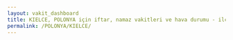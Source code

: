 ```yaml
---
layout: vakit_dashboard
title: KIELCE, POLONYA için iftar, namaz vakitleri ve hava durumu - ilçe/eyalet seç
permalink: /POLONYA/KIELCE/
---
```


<script type="text/javascript">
  var GLOBAL_COUNTRY = 'POLONYA';
  var GLOBAL_CITY = 'KIELCE';
  var GLOBAL_STATE = '';
  var lat = 72;
  var lon = 21;
</script>
